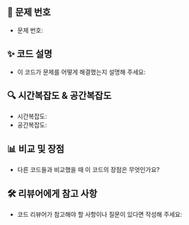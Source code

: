 <!-- pr 이름은 '[번호] 00.00 이름' 으로 이슈와 통일해주세요. 이슈와 마찬가지로 라벨로 담장자를  표시해 주세요. 
ex. [1874] 09.04 송윤주 -->


## 📝 문제 번호

- 문제 번호:

## ✨ 코드 설명

- 이 코드가 문제를 어떻게 해결했는지 설명해 주세요:

## 🔍 시간복잡도 & 공간복잡도

- 시간복잡도:
- 공간복잡도:

## 📊 비교 및 장점

- 다른 코드들과 비교했을 때 이 코드의 장점은 무엇인가요?

## 🛠️ 리뷰어에게 참고 사항

- 코드 리뷰어가 참고해야 할 사항이나 질문이 있다면 작성해 주세요:
